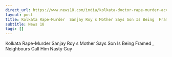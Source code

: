 ```yaml
---
direct_url: https://www.news18.com/india/kolkata-doctor-rape-murder-accused-sanjay-roys-mother-claims-her-son-framed-neighbours-call-him-nasty-guy-9025917.html
layout: post
title: Kolkata Rape-Murder  Sanjay Roy s Mother Says Son Is Being  Framed , Neighbours Call Him  Nasty Guy 
subtitle: News 18
tags: []
---
```


Kolkata Rape-Murder  Sanjay Roy s Mother Says Son Is Being  Framed , Neighbours Call Him  Nasty Guy 
